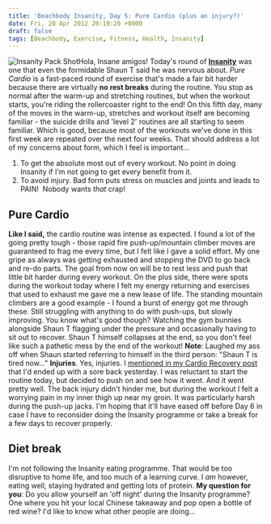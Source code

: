 ```yaml
---
title: 'Beachbody Insanity, Day 5: Pure Cardio (plus an injury?)'
date: Fri, 20 Apr 2012 20:19:20 +0000
draft: false
tags: [Beachbody, Exercise, Fitness, Health, Insanity]
---
```


![Insanity Pack Shot](http://gerard.files.wordpress.com/2012/04/insanity-packshot.jpg?w=300 "Insanity Pack Shot")Hola, Insane amigos! Today's round of [**Insanity**](http://gerard.wordpress.com/2012/04/16/beachbody-insanity-day-1-the-fit-test/ "Beachbody Insanity, Day 1: The Fit Test") was one that even the formidable Shaun T said he was nervous about. _Pure Cardio_ is a fast-paced round of exercise that's made a fair bit harder because there are virtually **no rest breaks** during the routine. You stop as normal after the warm-up and stretching routines, but when the workout starts, you're riding the rollercoaster right to the end! On this fifth day, many of the moves in the warm-up, stretches and workout itself are becoming familiar - the suicide drills and 'level 2' routines are all starting to seem familiar. Which is good, because most of the workouts we've done in this first week are repeated over the next four weeks. That should address a lot of my concerns about form, which I feel is important... 

1.  To get the absolute most out of every workout. No point in doing Insanity if I'm not going to get every benefit from it.
2.  To avoid injury. Bad form puts stress on muscles and joints and leads to PAIN!  Nobody wants _that_ crap!

Pure Cardio
-----------

**Like I said,** the cardio routine was intense as expected. I found a lot of the going pretty tough - those rapid fire push-up/mountain climber moves are guaranteed to frag me every time, but I felt like I gave a solid effort. My one gripe as always was getting exhausted and stopping the DVD to go back and re-do parts. The goal from now on will be to rest less and push that little bit harder during every workout. On the plus side, there were spots during the workout today where I felt my energy returning and exercises that used to exhaust me gave me a new lease of life. The standing mountain climbers are a good example - I found a burst of energy got me through these. Still struggling with anything to do with push-ups, but slowly improving. You know what's good though? Watching the gym bunnies alongside Shaun T flagging under the pressure and occasionally having to sit out to recover. Shaun T himself collapses at the end, so you don't feel like such a pathetic mess by the end of the workout! **Note**: Laughed my ass off when Shaun started referring to himself in the third person: "Shaun T is tired now..." **Injuries**. Yes, injuries. I [mentioned in my Cardio Recovery post](http://gerard.wordpress.com/2012/04/20/beachbody-insanity-day-4-cardio-recovery/ "Beachbody Insanity, Day 4: Cardio Recovery") that I'd ended up with a sore back yesterday. I was reluctant to start the routine today, but decided to push on and see how it went. And it went pretty well. The back injury didn't hinder me, but during the workout I felt a worrying pain in my inner thigh up near my groin. It was particularly harsh during the push-up jacks. I'm hoping that it'll have eased off before Day 6 in case I have to reconsider doing the Insanity programme or take a break for a few days to recover properly.

Diet break
----------

I'm not following the Insanity eating programme. That would be too disruptive to home life, and too much of a learning curve. I _am_ however, eating well, staying hydrated and getting lots of protein. **My question for you**: Do you allow yourself an 'off night' during the Insanity programme? One where you hit your local Chinese takeaway and pop open a bottle of red wine? I'd like to know what other people are doing...